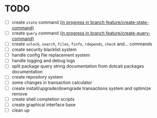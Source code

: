 
# TODO

- [ ] create `state` command [(in progress in branch feature/create-state-command)](https://github.com/parsampsh/cati/tree/feature/create-state-command)
- [ ] create `query` command [(in progress in branch feature/create-query-command)](https://github.com/parsampsh/cati/tree/feature/create-query-command)
- [ ] create `unlock`, `search`, `files`, `finfo`, `rdepends`, `check` and... commands
- [ ] create security blacklist system
- [ ] handle config file replacement system
- [ ] handle logging and debug logs
- [ ] split package query string documentation from dotcati packages documentation
- [ ] create repository system
- [ ] some changes in transaction calculator
- [ ] create install/upgrade/downgrade transactions system and optimize remove
- [ ] create shell completion scripts
- [ ] create graphical interface base
- [ ] clean up
